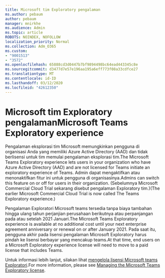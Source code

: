 ```yaml
---
title: Microsoft tim Exploratory pengalaman
ms.author: pebaum
author: pebaum
manager: mnirkhe
ms.audience: Admin
ms.topic: article
ROBOTS: NOINDEX, NOFOLLOW
localization_priority: Normal
ms.collection: Adm_O365
ms.custom:
- "9001513"
- "3572"
ms.openlocfilehash: 65888cd3d0447b7bf9894498bc64ead443345c8e
ms.sourcegitcommit: d3477d7e57e196aa195a6eff773f08a33cdfce27
ms.translationtype: MT
ms.contentlocale: id-ID
ms.lasthandoff: 03/12/2020
ms.locfileid: "42612350"
---
```

# <a name="microsoft-teams-exploratory-experience"></a><span data-ttu-id="36106-102">Microsoft tim Exploratory pengalaman</span><span class="sxs-lookup"><span data-stu-id="36106-102">Microsoft Teams Exploratory experience</span></span>

<span data-ttu-id="36106-103">Pengalaman eksplorasi tim Microsoft memungkinkan pengguna di organisasi Anda yang memiliki Azure Active Directory (AAD) dan tidak berlisensi untuk tim memulai pengalaman eksplorasi tim.</span><span class="sxs-lookup"><span data-stu-id="36106-103">The Microsoft Teams Exploratory experience lets users in your organization who have Azure Active Directory (AAD) and are not licensed for Teams initiate an exploratory experience of Teams.</span></span> <span data-ttu-id="36106-104">Admin dapat mengaktifkan atau menonaktifkan fitur ini untuk pengguna di organisasinya.</span><span class="sxs-lookup"><span data-stu-id="36106-104">Admins can switch this feature on or off for users in their organization.</span></span> <span data-ttu-id="36106-105">(Sebelumnya Microsoft Commercial Cloud Trial sekarang disebut pengalaman Exploratory tim.)</span><span class="sxs-lookup"><span data-stu-id="36106-105">(The earlier Microsoft Commercial Cloud Trial is now called The Teams Exploratory experience.)</span></span>

<span data-ttu-id="36106-106">Pengalaman Exploratori Microsoft teams tersedia tanpa biaya tambahan hingga ulang tahun perjanjian perusahaan berikutnya atau perpanjangan pada atau setelah 2021 Januari.</span><span class="sxs-lookup"><span data-stu-id="36106-106">The Microsoft Teams Exploratory experience is available at no additional cost until your next enterprise agreement anniversary or renewal on or after January 2021.</span></span> <span data-ttu-id="36106-107">Pada saat itu, pengguna akhir pada lisensi pengalaman Microsoft Exploratory harus pindah ke lisensi berbayar yang mencakup teams.</span><span class="sxs-lookup"><span data-stu-id="36106-107">At that time, end users on a Microsoft Exploratory experience license will need to move to a paid license that includes Teams.</span></span>

<span data-ttu-id="36106-108">Untuk informasi lebih lanjut, silakan lihat [mengelola lisensi Microsoft teams Exploratori](https://docs.microsoft.com/microsoftteams/teams-exploratory/).</span><span class="sxs-lookup"><span data-stu-id="36106-108">For more information, please see [Managing the Microsoft Teams Exploratory license](https://docs.microsoft.com/microsoftteams/teams-exploratory/).</span></span>
